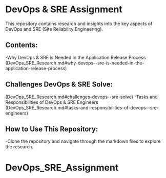 # DevOps & SRE Assignment

This repository contains research and insights into the key aspects of DevOps and SRE (Site Reliability Engineering). 

## Contents:
-Why DevOps & SRE is Needed in the Application Release Process
(DevOps_SRE_Research.md#why-devops--sre-is-needed-in-the-application-release-process)

## Challenges DevOps & SRE Solve:
(DevOps_SRE_Research.md#challenges-devops--sre-solve)
-Tasks and Responsibilities of DevOps & SRE Engineers
(DevOps_SRE_Research.md#tasks-and-responsibilities-of-devops--sre-engineers)

## How to Use This Repository:
-Clone the repository and navigate through the markdown files to explore the research.
# DevOps_SRE_Assignment
